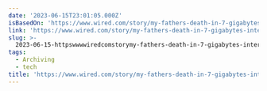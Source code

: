 ```yaml
---
date: '2023-06-15T23:01:05.000Z'
isBasedOn: 'https://www.wired.com/story/my-fathers-death-in-7-gigabytes-internet-archive/'
link: 'https://www.wired.com/story/my-fathers-death-in-7-gigabytes-internet-archive/'
slug: >-
  2023-06-15-httpswwwwiredcomstorymy-fathers-death-in-7-gigabytes-internet-archive
tags:
  - Archiving
  - tech
title: 'https://www.wired.com/story/my-fathers-death-in-7-gigabytes-internet-archive/'
---
```


